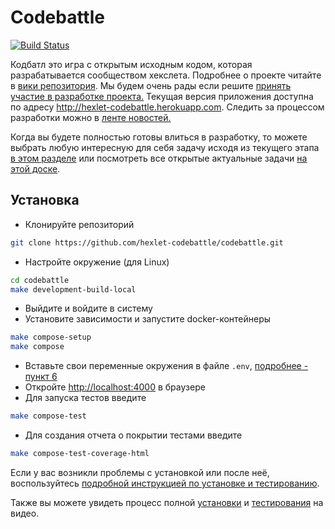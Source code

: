 # Codebattle

[![Build Status](https://travis-ci.org/hexlet-codebattle/codebattle.svg?branch=master)](https://travis-ci.org/hexlet-codebattle/codebattle)

Кодбатл это игра с открытым исходным кодом, которая разрабатывается сообществом хекслета. Подробнее о проекте читайте в [вики репозитория](https://github.com/hexlet-codebattle/codebattle/wiki). Мы будем очень рады если решите [принять участие в разработке проекта.](https://github.com/hexlet-codebattle/codebattle/blob/master/CONTRIBUTING.md)
Текущая версия приложения доступна по адресу <http://hexlet-codebattle.herokuapp.com>.
Следить за процессом разработки можно в [ленте новостей.](https://github.com/hexlet-codebattle/codebattle/wiki/News-Feed)

Когда вы будете полностью готовы влиться в разработку, то можете выбрать любую интересную для себя задачу исходя из текущего этапа [в этом разделе](https://github.com/hexlet-codebattle/codebattle/milestones) или посмотреть все открытые актуальные задачи [на этой доске](https://github.com/hexlet-codebattle/codebattle/projects/1).

## Установка

* Клонируйте репозиторий

```bash
git clone https://github.com/hexlet-codebattle/codebattle.git
```

* Настройте окружение (для Linux)

```bash
cd codebattle
make development-build-local
```

* Выйдите и войдите в систему
* Установите зависимости и запустите docker-контейнеры

```bash
make compose-setup
make compose
```

* Вставьте свои переменные окружения в файле `.env`, [подробнее - пункт 6](https://github.com/hexlet-codebattle/codebattle/wiki/Установка-и-тестирование-проекта)
* Откройте <http://localhost:4000> в браузере
* Для запуска тестов введите

```bash
make compose-test
```

* Для создания отчета о покрытии тестами введите

```bash
make compose-test-coverage-html
```

Если у вас возникли проблемы с установкой или после неё, воспользуйтесь [подробной инструкцией по установке и тестированию](https://github.com/hexlet-codebattle/codebattle/wiki/%D0%A3%D1%81%D1%82%D0%B0%D0%BD%D0%BE%D0%B2%D0%BA%D0%B0-%D0%B8-%D1%82%D0%B5%D1%81%D1%82%D0%B8%D1%80%D0%BE%D0%B2%D0%B0%D0%BD%D0%B8%D0%B5-%D0%BF%D1%80%D0%BE%D0%B5%D0%BA%D1%82%D0%B0).

Также вы можете увидеть процесс полной [установки](https://asciinema.org/a/n7LkXM2zSfGWSGsQcw2gLLLgh) и [тестирования](https://asciinema.org/a/DmZNw6NvZdLxLDXsnx67nEmbT) на видео.
